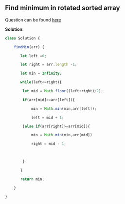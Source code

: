 ## Find minimum in rotated sorted array

Question can be found [here](https://takeuforward.org/plus/data-structures-and-algorithm/binary-search/logic-building/find-minimum-in-rotated-sorted-array)

**Solution**:

```js
class Solution {

    findMin(arr) {

       let left =0;

       let right = arr.length -1;

       let min = Infinity;

       while(left<=right){

        let mid = Math.floor((left+right)/2);

        if(arr[mid]>=arr[left]){

            min = Math.min(min,arr[left]);

            left = mid + 1;

        }else if(arr[right]>=arr[mid]){

            min = Math.min(min,arr[mid])

            right = mid - 1;

            

        }

       }

       return min;

    }

}
```

